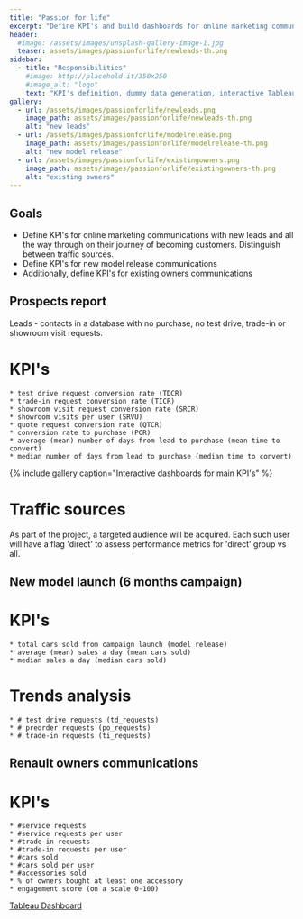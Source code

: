 ```yaml
---
title: "Passion for life"
excerpt: "Define KPI's and build dashboards for online marketing communications with new leads and new model release communications"
header:
  #image: /assets/images/unsplash-gallery-image-1.jpg
  teaser: assets/images/passionforlife/newleads-th.png
sidebar:
  - title: "Responsibilities"
    #image: http://placehold.it/350x250
    #image_alt: "logo"
    text: "KPI's definition, dummy data generation, interactive Tableau dashboards"
gallery:
  - url: /assets/images/passionforlife/newleads.png
    image_path: assets/images/passionforlife/newleads-th.png
    alt: "new leads"
  - url: /assets/images/passionforlife/modelrelease.png
    image_path: assets/images/passionforlife/modelrelease-th.png
    alt: "new model release"
  - url: /assets/images/passionforlife/existingowners.png
    image_path: assets/images/passionforlife/existingowners-th.png
    alt: "existing owners"
---
```


## Goals

* Define KPI's for online marketing communications with new leads and all the way through on their journey of becoming customers. Distinguish between traffic sources.
* Define KPI's for new model release communications
* Additionally, define KPI's for existing owners communications

## Prospects report

Leads - contacts in a database with no purchase, no test drive, trade-in or showroom visit requests.

# KPI's
    * test drive request conversion rate (TDCR)
    * trade-in request conversion rate (TICR)
    * showroom visit request conversion rate (SRCR)
    * showroom visits per user (SRVU)
    * quote request conversion rate (QTCR)
    * conversion rate to purchase (PCR)
    * average (mean) number of days from lead to purchase (mean time to convert)
    * median number of days from lead to purchase (median time to convert)

{% include gallery caption="Interactive dashboards for main KPI's" %}

# Traffic sources

As part of the project, a targeted audience will be acquired. Each such user will have a flag 'direct' to assess performance metrics for 'direct' group vs all.


## New model launch (6 months campaign)

# KPI's
    * total cars sold from campaign launch (model release)
    * average (mean) sales a day (mean cars sold)
    * median sales a day (median cars sold)

# Trends analysis
    * # test drive requests (td_requests)
    * # preorder requests (po_requests)
    * # trade-in requests (ti_requests)


## Renault owners communications

# KPI's
    * #service requests
    * #service requests per user
    * #trade-in requests
    * #trade-in requests per user
    * #cars sold
    * #cars sold per user
    * #accessories sold
    * % of owners bought at least one accessory
    * engagement score (on a scale 0-100)


[Tableau Dashboard](https://public.tableau.com/profile/mikhailr#!/vizhome/Renault_prospects/Story1)
